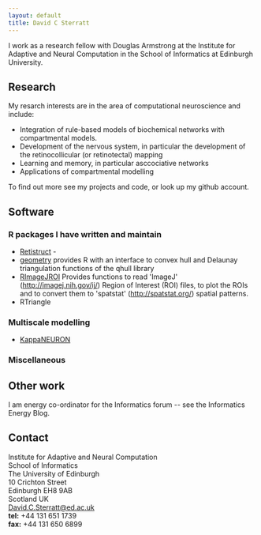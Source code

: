 ```yaml
---
layout: default
title: David C Sterratt
---
```


I work as a research fellow with Douglas Armstrong at the Institute
for Adaptive and Neural Computation in the School of Informatics at
Edinburgh University.

## Research

My resarch interests are in the area of computational neuroscience and
include:

* Integration of rule-based models of biochemical networks with
  compartmental models.
* Development of the nervous system, in particular the development of
  the retinocollicular (or retinotectal) mapping
* Learning and memory, in particular asccociative networks
* Applications of compartmental modelling 

To find out more see my projects and code, or look up my github account.

## Software

### R packages I have written and maintain

* [Retistruct](http://retistruct.r-forge.r-project.org/) - 
* [geometry](http://geometry.r-forge.r-project.org/) provides R with
  an interface to convex hull and Delaunay triangulation functions of
  the qhull library
* [RImageJROI](https://cran.r-project.org/web/packages/RImageJROI/index.html)
  Provides functions to read 'ImageJ' (http://imagej.nih.gov/ij/)
  Region of Interest (ROI) files, to plot the ROIs and to convert them
  to 'spatstat' (http://spatstat.org/) spatial patterns.
* RTriangle

### Multiscale modelling

* [KappaNEURON](https://github.com/davidcsterratt/KappaNEURON)

### Miscellaneous

## Other work

I am energy co-ordinator for the Informatics forum -- see the
Informatics Energy Blog.

## Contact

Institute for Adaptive and Neural Computation  
School of Informatics  
The University of Edinburgh  
10 Crichton Street  
Edinburgh EH8 9AB  
Scotland UK  
David.C.Sterratt@ed.ac.uk  
**tel:** 	+44 131 651 1739  
**fax:** 	+44 131 650 6899

